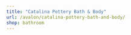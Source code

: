 ```yaml
---
title: "Catalina Pottery Bath & Body"
url: /avalon/catalina-pottery-bath-and-body/
shop: bathroom
---
```

